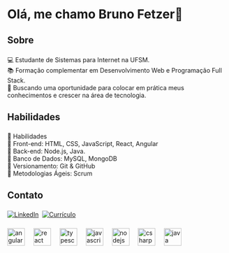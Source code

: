 <h1 align="left">Olá, me chamo Bruno Fetzer👋</h1>

###

<h2 align="left">Sobre</h2>

###

<p align="left">💻 Estudante de Sistemas para Internet na UFSM.<br>📚 Formação complementar em Desenvolvimento Web e Programação Full Stack.<br>🚀 Buscando uma oportunidade para colocar em prática meus conhecimentos e crescer na área de tecnologia.</p>

###

<h2 align="left">Habilidades</h2>

###

<p align="left">🎯 Habilidades  <br>🔹 Front-end: HTML, CSS, JavaScript, React, Angular  <br>🔹 Back-end: Node.js, Java. <br>🔹 Banco de Dados: MySQL, MongoDB  <br>🔹 Versionamento: Git & GitHub  <br>🔹 Metodologias Ágeis: Scrum</p>

###

<h2 align="left">Contato</h2>

###

<div style="display: flex; flex-wrap: wrap; gap: 8px;">
  <a href="https://linkedin.com/in/brunofcrosa">
    <img src="https://img.shields.io/badge/LinkedIn-0077B5?style=flat&logo=linkedin&logoColor=white" alt="LinkedIn"/>
  </a>
  <a href="https://curriculo-azure.vercel.app/">
    <img src="https://img.shields.io/badge/Curr%C3%ADculo-FF6347?style=flat&logo=readme&logoColor=white" alt="Currículo"/>
  </a>
</div>

###

<div align="left">
  <img src="https://cdn.jsdelivr.net/gh/devicons/devicon/icons/angularjs/angularjs-original.svg" height="40" alt="angularjs logo"  />
  <img width="12" />
  <img src="https://cdn.jsdelivr.net/gh/devicons/devicon/icons/react/react-original.svg" height="40" alt="react logo"  />
  <img width="12" />
  <img src="https://cdn.jsdelivr.net/gh/devicons/devicon/icons/typescript/typescript-original.svg" height="40" alt="typescript logo"  />
  <img width="12" />
  <img src="https://cdn.jsdelivr.net/gh/devicons/devicon/icons/javascript/javascript-original.svg" height="40" alt="javascript logo"  />
  <img width="12" />
  <img src="https://cdn.jsdelivr.net/gh/devicons/devicon/icons/nodejs/nodejs-original.svg" height="40" alt="nodejs logo"  />
  <img width="12" />
  <img src="https://cdn.jsdelivr.net/gh/devicons/devicon/icons/csharp/csharp-original.svg" height="40" alt="csharp logo"  />
  <img width="12" />
  <img src="https://cdn.jsdelivr.net/gh/devicons/devicon/icons/java/java-original.svg" height="40" alt="java logo"  />
</div>
